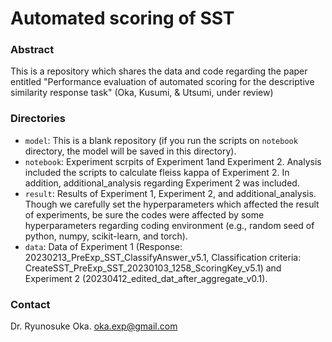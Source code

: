 # Automated scoring of SST

### Abstract

This is a repository which shares the data and code regarding the paper entitled "Performance evaluation of automated scoring for the descriptive similarity response task" (Oka, Kusumi, & Utsumi, under review)

### Directories
- `model`: This is a blank repository (if you run the scripts on `notebook` directory, the model will be saved in this directory).
- `notebook`: Experiment scrpits of Experiment 1and Experiment 2. Analysis included the scripts to calculate fleiss kappa of Experiment 2. In addition, additional_analysis regarding Experiment 2 was included.
- `result`: Results of Experiment 1, Experiment 2, and additional_analysis. Though we carefully set the hyperparameters which affected the result of experiments, be sure the codes were affected by some hyperparameters regarding coding environment (e.g., random seed of python, numpy, scikit-learn, and torch). 
- `data`: Data of Experiment 1 (Response: 20230213_PreExp_SST_ClassifyAnswer_v5.1, Classification criteria: CreateSST_PreExp_SST_20230103_1258_ScoringKey_v5.1) and Experiment 2 (20230412_edited_dat_after_aggregate_v0.1).

### Contact

Dr. Ryunosuke Oka. oka.exp@gmail.com

